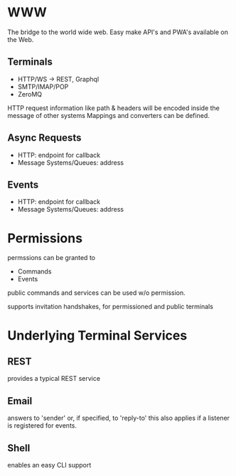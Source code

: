 WWW
===

The bridge to the world wide web.
Easy make API's and PWA's available on the Web.

## Terminals

- HTTP/WS -> REST, Graphql
- SMTP/IMAP/POP
- ZeroMQ

HTTP request information like path & headers will be encoded inside the message of other systems
Mappings and converters can be defined.

## Async Requests

- HTTP: endpoint for callback
- Message Systems/Queues: address

## Events

- HTTP: endpoint for callback
- Message Systems/Queues: address

# Permissions

permssions can be granted to 
- Commands
- Events

public commands and services can be used w/o permission.

supports invitation handshakes, for permissioned and public terminals

# Underlying Terminal Services

## REST
provides a typical REST service 

## Email
answers to 'sender' or, if specified, to 'reply-to'
this also applies if a listener is registered for events.

## Shell
enables an easy CLI support

